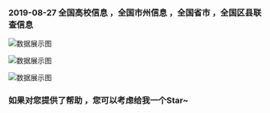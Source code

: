 ### 2019-08-27 全国高校信息 ，全国市州信息 ，全国省市 ，全国区县联查信息



![数据展示图](https://raw.githubusercontent.com/FitchCode/AllShoolData/master/%E6%95%B0%E6%8D%AE%E6%BC%94%E7%A4%BA/%E5%BE%AE%E4%BF%A1%E6%88%AA%E5%9B%BE_20190827103342.png)

![数据展示图](https://raw.githubusercontent.com/FitchCode/AllShoolData/master/%E6%95%B0%E6%8D%AE%E6%BC%94%E7%A4%BA/%E5%BE%AE%E4%BF%A1%E6%88%AA%E5%9B%BE_20190827103109.png)


![数据展示图](https://raw.githubusercontent.com/FitchCode/AllShoolData/master/%E6%95%B0%E6%8D%AE%E6%BC%94%E7%A4%BA/%E5%BE%AE%E4%BF%A1%E6%88%AA%E5%9B%BE_20190827103246.png)


### 如果对您提供了帮助 ，您可以考虑给我一个Star~ 
